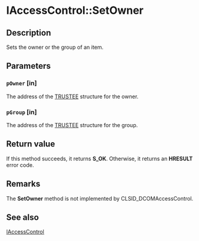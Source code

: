 # IAccessControl::SetOwner

## Description

Sets the owner or the group of an item.

## Parameters

### `pOwner` [in]

The address of the [TRUSTEE](https://learn.microsoft.com/windows/desktop/api/accctrl/ns-accctrl-trustee_a) structure for the owner.

### `pGroup` [in]

The address of the [TRUSTEE](https://learn.microsoft.com/windows/desktop/api/accctrl/ns-accctrl-trustee_a) structure for the group.

## Return value

If this method succeeds, it returns **S_OK**. Otherwise, it returns an **HRESULT** error code.

## Remarks

The **SetOwner** method is not implemented by CLSID_DCOMAccessControl.

## See also

[IAccessControl](https://learn.microsoft.com/windows/desktop/api/iaccess/nn-iaccess-iaccesscontrol)